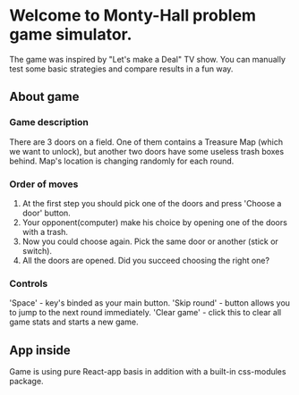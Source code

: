 # Welcome to Monty-Hall problem game simulator.

The game was inspired by "Let's make a Deal" TV show. You can manually test some basic strategies and compare results in a fun way.

## About game

### Game description

There are 3 doors on a field. One of them contains a Treasure Map (which we want to unlock), but another two doors have some useless trash boxes behind. Map's location is changing randomly for each round.

### Order of moves

1. At the first step you should pick one of the doors and press 'Choose a door' button.
2. Your opponent(computer) make his choice by opening one of the doors with a trash.
3. Now you could choose again. Pick the same door or another (stick or switch).
4. All the doors are opened. Did you succeed choosing the right one?

### Controls

'Space' - key's binded as your main button.
'Skip round' - button allows you to jump to the next round immediately.
'Clear game' - click this to clear all game stats and starts a new game.

## App inside

Game is using pure React-app basis in addition with a built-in css-modules package. 
